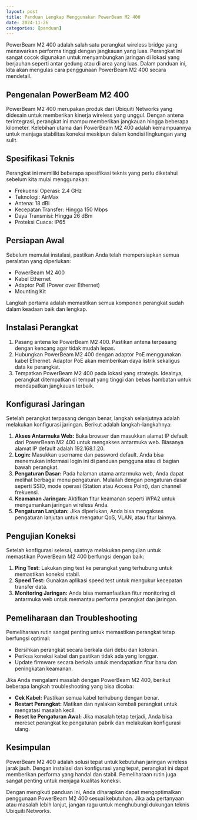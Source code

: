 ```yaml
---
layout: post
title: Panduan Lengkap Menggunakan PowerBeam M2 400
date: 2024-11-26
categories: [panduan]
---
```


PowerBeam M2 400 adalah salah satu perangkat wireless bridge yang menawarkan performa tinggi dengan jangkauan yang luas. Perangkat ini sangat cocok digunakan untuk menyambungkan jaringan di lokasi yang berjauhan seperti antar gedung atau di area yang luas. Dalam panduan ini, kita akan mengulas cara penggunaan PowerBeam M2 400 secara mendetail.

## Pengenalan PowerBeam M2 400

PowerBeam M2 400 merupakan produk dari Ubiquiti Networks yang didesain untuk memberikan kinerja wireless yang unggul. Dengan antena terintegrasi, perangkat ini mampu memberikan jangkauan hingga beberapa kilometer. Kelebihan utama dari PowerBeam M2 400 adalah kemampuannya untuk menjaga stabilitas koneksi meskipun dalam kondisi lingkungan yang sulit.

## Spesifikasi Teknis

Perangkat ini memiliki beberapa spesifikasi teknis yang perlu diketahui sebelum kita mulai menggunakan:

- Frekuensi Operasi: 2.4 GHz
- Teknologi: AirMax
- Antena: 18 dBi
- Kecepatan Transfer: Hingga 150 Mbps
- Daya Transmisi: Hingga 26 dBm
- Proteksi Cuaca: IP65

## Persiapan Awal

Sebelum memulai instalasi, pastikan Anda telah mempersiapkan semua peralatan yang diperlukan:

- PowerBeam M2 400
- Kabel Ethernet
- Adaptor PoE (Power over Ethernet)
- Mounting Kit

Langkah pertama adalah memastikan semua komponen perangkat sudah dalam keadaan baik dan lengkap.

## Instalasi Perangkat

1. Pasang antena ke PowerBeam M2 400. Pastikan antena terpasang dengan kencang agar tidak mudah lepas.
2. Hubungkan PowerBeam M2 400 dengan adaptor PoE menggunakan kabel Ethernet. Adaptor PoE akan memberikan daya listrik sekaligus data ke perangkat.
3. Tempatkan PowerBeam M2 400 pada lokasi yang strategis. Idealnya, perangkat ditempatkan di tempat yang tinggi dan bebas hambatan untuk mendapatkan jangkauan terbaik.

## Konfigurasi Jaringan

Setelah perangkat terpasang dengan benar, langkah selanjutnya adalah melakukan konfigurasi jaringan. Berikut adalah langkah-langkahnya:

1. **Akses Antarmuka Web:** Buka browser dan masukkan alamat IP default dari PowerBeam M2 400 untuk mengakses antarmuka web. Biasanya alamat IP default adalah 192.168.1.20.
2. **Login:** Masukkan username dan password default. Anda bisa menemukan informasi login ini di panduan pengguna atau di bagian bawah perangkat.
3. **Pengaturan Dasar:** Pada halaman utama antarmuka web, Anda dapat melihat berbagai menu pengaturan. Mulailah dengan pengaturan dasar seperti SSID, mode operasi (Station atau Access Point), dan channel frekuensi.
4. **Keamanan Jaringan:** Aktifkan fitur keamanan seperti WPA2 untuk mengamankan jaringan wireless Anda.
5. **Pengaturan Lanjutan:** Jika diperlukan, Anda bisa mengakses pengaturan lanjutan untuk mengatur QoS, VLAN, atau fitur lainnya.

## Pengujian Koneksi

Setelah konfigurasi selesai, saatnya melakukan pengujian untuk memastikan PowerBeam M2 400 berfungsi dengan baik:

1. **Ping Test:** Lakukan ping test ke perangkat yang terhubung untuk memastikan koneksi stabil.
2. **Speed Test:** Gunakan aplikasi speed test untuk mengukur kecepatan transfer data.
3. **Monitoring Jaringan:** Anda bisa memanfaatkan fitur monitoring di antarmuka web untuk memantau performa perangkat dan jaringan.

## Pemeliharaan dan Troubleshooting

Pemeliharaan rutin sangat penting untuk memastikan perangkat tetap berfungsi optimal:

- Bersihkan perangkat secara berkala dari debu dan kotoran.
- Periksa koneksi kabel dan pastikan tidak ada yang longgar.
- Update firmware secara berkala untuk mendapatkan fitur baru dan peningkatan keamanan.

Jika Anda mengalami masalah dengan PowerBeam M2 400, berikut beberapa langkah troubleshooting yang bisa dicoba:

- **Cek Kabel:** Pastikan semua kabel terhubung dengan benar.
- **Restart Perangkat:** Matikan dan nyalakan kembali perangkat untuk mengatasi masalah kecil.
- **Reset ke Pengaturan Awal:** Jika masalah tetap terjadi, Anda bisa mereset perangkat ke pengaturan pabrik dan melakukan konfigurasi ulang.

## Kesimpulan

PowerBeam M2 400 adalah solusi tepat untuk kebutuhan jaringan wireless jarak jauh. Dengan instalasi dan konfigurasi yang tepat, perangkat ini dapat memberikan performa yang handal dan stabil. Pemeliharaan rutin juga sangat penting untuk menjaga kualitas koneksi.

Dengan mengikuti panduan ini, Anda diharapkan dapat mengoptimalkan penggunaan PowerBeam M2 400 sesuai kebutuhan. Jika ada pertanyaan atau masalah lebih lanjut, jangan ragu untuk menghubungi dukungan teknis Ubiquiti Networks.